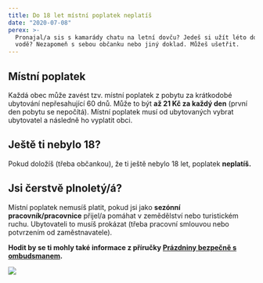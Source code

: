 ```yaml
---
title: Do 18 let místní poplatek neplatíš
date: "2020-07-08"
perex: >-
  Pronajal/a sis s kamarády chatu na letní dovču? Jedeš si užít léto do kempu k
  vodě? Nezapomeň s sebou občanku nebo jiný doklad. Můžeš ušetřit.
---
```




## Místní poplatek



Každá obec může zavést tzv. místní poplatek z pobytu za krátkodobé ubytování nepřesahující 60 dnů. Může to být **až 21 Kč za každý den** (první den pobytu se nepočítá). Místní poplatek musí od ubytovaných vybrat ubytovatel a následně ho vyplatit obci. 



## Ještě ti nebylo 18?



Pokud doložíš (třeba občankou), že ti ještě nebylo 18 let, poplatek **neplatíš.** 



## Jsi čerstvě plnoletý/á?



Místní poplatek nemusíš platit, pokud jsi jako **sezónní pracovník/pracovnice** přijel/a pomáhat v zemědělství nebo turistickém ruchu. Ubytovateli to musíš prokázat (třeba pracovní smlouvou nebo potvrzením od zaměstnavatele). 

**Hodit by se ti mohly také informace z příručky [Prázdniny bezpečně s ombudsmanem](https://www.ochrance.cz/fileadmin/user_upload/Letaky/Prazdniny-bezpecne.pdf).**

![](/media/poplatek_z_pobytu.png.png) 


